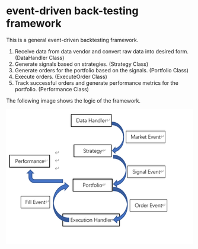 # event-driven back-testing framework
This is a general event-driven backtesting framework.
1. Receive data from data vendor and convert raw data into desired form. (DataHandler Class)
2. Generate signals based on strategies. (Strategy Class)
3. Generate orders for the portfolio based on the signals. (Portfolio Class)
4. Execute orders. (ExecuteOrder Class)
5. Track successful orders and generate performance metrics for the portfolio. (Performance Class)


The following image shows the logic of the framework.
<p align="centre">
  <img src="./backtesting framework.png"> </img>
</p>
